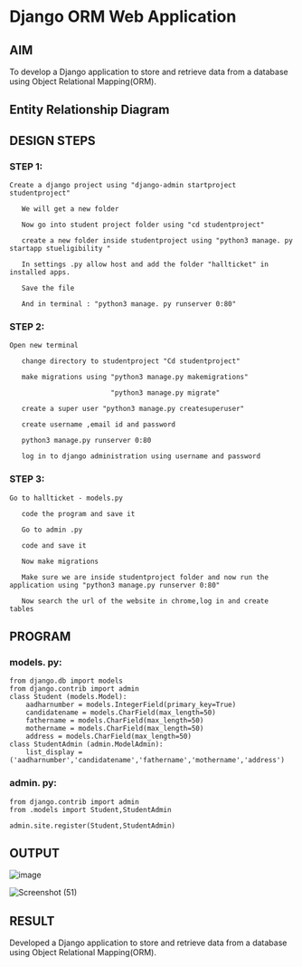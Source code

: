 # Django ORM Web Application

## AIM
To develop a Django application to store and retrieve data from a database using Object Relational Mapping(ORM).

## Entity Relationship Diagram



## DESIGN STEPS

### STEP 1: 
```
Create a django project using "django-admin startproject studentproject"

   We will get a new folder
   
   Now go into student project folder using "cd studentproject"

   create a new folder inside studentproject using "python3 manage. py startapp stueligibility "

   In settings .py allow host and add the folder "hallticket" in installed apps.

   Save the file

   And in terminal : "python3 manage. py runserver 0:80"
```
### STEP 2:
```
Open new terminal

   change directory to studentproject "Cd studentproject"

   make migrations using "python3 manage.py makemigrations"

                         "python3 manage.py migrate"

   create a super user "python3 manage.py createsuperuser"

   create username ,email id and password 

   python3 manage.py runserver 0:80

   log in to django administration using username and password
```

### STEP 3:
```
Go to hallticket - models.py
   
   code the program and save it

   Go to admin .py 

   code and save it

   Now make migrations 
   
   Make sure we are inside studentproject folder and now run the application using "python3 manage.py runserver 0:80"

   Now search the url of the website in chrome,log in and create tables

```

## PROGRAM

### models. py:
```
from django.db import models
from django.contrib import admin
class Student (models.Model):
    aadharnumber = models.IntegerField(primary_key=True)
    candidatename = models.CharField(max_length=50)
    fathername = models.CharField(max_length=50)
    mothername = models.CharField(max_length=50)
    address = models.CharField(max_length=50)
class StudentAdmin (admin.ModelAdmin):
    list_display = ('aadharnumber','candidatename','fathername','mothername','address')
```

### admin. py:
```
from django.contrib import admin
from .models import Student,StudentAdmin

admin.site.register(Student,StudentAdmin)                     
```


## OUTPUT
![image](https://user-images.githubusercontent.com/118344328/215287548-492dcb3c-4f11-45a8-87c1-0511d6e38af8.png)

![Screenshot (51)](https://user-images.githubusercontent.com/118344328/215287562-9f411b7f-8a98-407d-bfaf-e0bd59f20563.png)





## RESULT
 Developed a Django application to store and retrieve data from a database using Object Relational Mapping(ORM).
